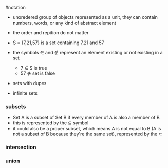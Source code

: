 #notation
- unoredered group of objects represented as a unit, they can contain numbers, words, or any kind of abstract element
- the order and repition do not matter
- S = {7,21,57} is a set containing 7,21 and 57
- the symbols $\in$ and $\not \in$ represent an element existing or not existing in a set
	- 7 $\in$ S is true 
	- 57 $\not \in$ set is false

- sets with dupes
- infinite sets

### subsets
- Set A is a subset of Set B if every member of A is also a member of B
- this is represented by the $\subseteq$ symbol
- it could also be a proper subset, which means A is not equal to B (A is not a subset of B because they're the same set), represented by the $\subset$


### intersection

### union


